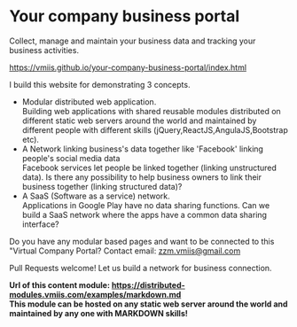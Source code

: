 # Your company business portal  
Collect, manage and maintain your business data and tracking your business activities.  

https://vmiis.github.io/your-company-business-portal/index.html  


I build this website for demonstrating 3 concepts.  

* Modular distributed web application.  
Building web applications with shared reusable modules distributed on different static web servers around the world and maintained by different people with different skills (jQuery,ReactJS,AngulaJS,Bootstrap etc).
* A Network linking business's data together like 'Facebook' linking people's social media data  
Facebook services let people be linked together (linking unstructured data). Is there any possibility to help business owners to link their business together (linking structured data)?
* A SaaS (Software as a service) network.  
Applications in Google Play have no data sharing functions.	Can we build a SaaS network where the apps have a common data sharing interface?


Do you have any modular based pages and want to be connected to this "Virtual Company Portal?
Contact email: zzm.vmiis@gmail.com

Pull Requests welcome! Let us build a network for business connection.

**Url of this content module: https://distributed-modules.vmiis.com/examples/markdown.md**  
**This module can be hosted on any static web server around the world and maintained by any one with MARKDOWN skills!**
